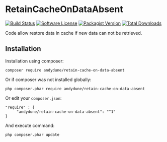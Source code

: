 # RetainCacheOnDataAbsent

[![Build Status](https://travis-ci.org/AndyDune/RetainCacheOnDataAbsent.svg?branch=master)](https://travis-ci.org/AndyDune/RetainCacheOnDataAbsent)
[![Software License](https://img.shields.io/badge/license-MIT-brightgreen.svg?style=flat-square)](LICENSE)
[![Packagist Version](https://img.shields.io/packagist/v/andydune/retain-cache-on-data-absent.svg?style=flat-square)](https://packagist.org/packages/andydune/retain-cache-on-data-absent)
[![Total Downloads](https://img.shields.io/packagist/dt/andydune/retain-cache-on-data-absent.svg?style=flat-square)](https://packagist.org/packages/andydune/retain-cache-on-data-absent)


Code allow restore data in cache if new data can not be retrieved.

Installation
------------

Installation using composer:

```
composer require andydune/retain-cache-on-data-absent
```
Or if composer was not installed globally:
```
php composer.phar require andydune/retain-cache-on-data-absent
```
Or edit your `composer.json`:
```
"require" : {
     "andydune/retain-cache-on-data-absent": "^1"
}

```
And execute command:
```
php composer.phar update
```
